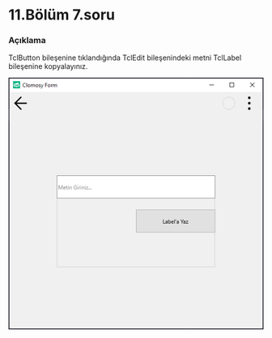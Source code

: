 # 11.Bölüm 7.soru

### Açıklama

TclButton bileşenine tıklandığında TclEdit bileşenindeki metni TclLabel bileşenine kopyalayınız.

![Bolum 11-Soru 7](Bolum11_7.png)
